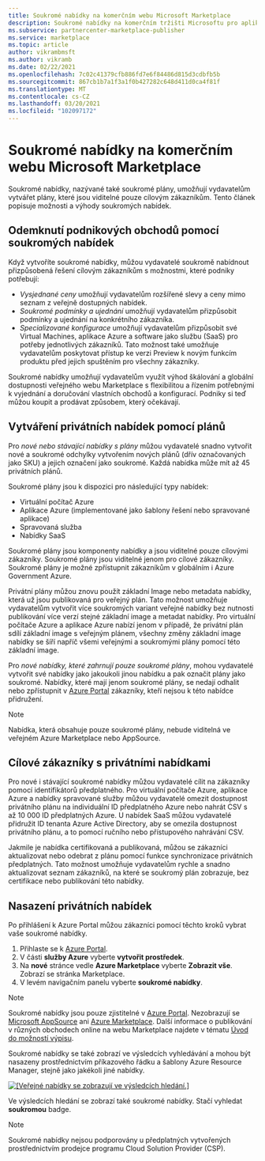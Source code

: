```yaml
---
title: Soukromé nabídky na komerčním webu Microsoft Marketplace
description: Soukromé nabídky na komerčním tržišti Microsoftu pro aplikace a vydavatele služeb.
ms.subservice: partnercenter-marketplace-publisher
ms.service: marketplace
ms.topic: article
author: vikrambmsft
ms.author: vikramb
ms.date: 02/22/2021
ms.openlocfilehash: 7c02c41379cfb886fd7e6f84486d815d3cdbfb5b
ms.sourcegitcommit: 867cb1b7a1f3a1f0b427282c648d411d0ca4f81f
ms.translationtype: MT
ms.contentlocale: cs-CZ
ms.lasthandoff: 03/20/2021
ms.locfileid: "102097172"
---
```

# <a name="private-offers-in-the-microsoft-commercial-marketplace"></a>Soukromé nabídky na komerčním webu Microsoft Marketplace

Soukromé nabídky, nazývané také soukromé plány, umožňují vydavatelům vytvářet plány, které jsou viditelné pouze cílovým zákazníkům. Tento článek popisuje možnosti a výhody soukromých nabídek.

## <a name="unlock-enterprise-deals-with-private-offers"></a>Odemknutí podnikových obchodů pomocí soukromých nabídek

Když vytvoříte soukromé nabídky, můžou vydavatelé soukromě nabídnout přizpůsobená řešení cílovým zákazníkům s možnostmi, které podniky potřebují:

- *Vysjednané ceny* umožňují vydavatelům rozšířené slevy a ceny mimo seznam z veřejně dostupných nabídek.
- *Soukromé podmínky a ujednání* umožňují vydavatelům přizpůsobit podmínky a ujednání na konkrétního zákazníka.
- *Specializované konfigurace* umožňují vydavatelům přizpůsobit své Virtual Machines, aplikace Azure a software jako službu (SaaS) pro potřeby jednotlivých zákazníků. Tato možnost také umožňuje vydavatelům poskytovat přístup ke verzi Preview k novým funkcím produktu před jejich spuštěním pro všechny zákazníky.

Soukromé nabídky umožňují vydavatelům využít výhod škálování a globální dostupnosti veřejného webu Marketplace s flexibilitou a řízením potřebnými k vyjednání a doručování vlastních obchodů a konfigurací. Podniky si teď můžou koupit a prodávat způsobem, který očekávají.

## <a name="create-private-offers-using-plans"></a>Vytváření privátních nabídek pomocí plánů

Pro *nové nebo stávající nabídky s plány* můžou vydavatelé snadno vytvořit nové a soukromé odchylky vytvořením nových plánů (dřív označovaných jako SKU) a jejich označení jako soukromé. Každá nabídka může mít až 45 privátních plánů.

<!--- [Private SKUs]() --->

Soukromé plány jsou k dispozici pro následující typy nabídek:

- Virtuální počítač Azure
- Aplikace Azure (implementované jako šablony řešení nebo spravované aplikace)
- Spravovaná služba
- Nabídky SaaS

Soukromé plány jsou komponenty nabídky a jsou viditelné pouze cílovými zákazníky. Soukromé plány jsou viditelné jenom pro cílové zákazníky. Soukromé plány je možné zpřístupnit zákazníkům v globálním i Azure Government Azure.

Privátní plány můžou znovu použít základní Image nebo metadata nabídky, která už jsou publikovaná pro veřejný plán. Tato možnost umožňuje vydavatelům vytvořit více soukromých variant veřejné nabídky bez nutnosti publikování více verzí stejné základní image a metadat nabídky. Pro virtuální počítače Azure a aplikace Azure nabízí jenom v případě, že privátní plán sdílí základní image s veřejným plánem, všechny změny základní image nabídky se šíří napříč všemi veřejnými a soukromými plány pomocí této základní image.

Pro *nové nabídky, které zahrnují pouze soukromé plány*, mohou vydavatelé vytvořit své nabídky jako jakoukoli jinou nabídku a pak označit plány jako soukromé. Nabídky, které mají jenom soukromé plány, se nedají odhalit nebo zpřístupnit v [Azure Portal](https://azure.microsoft.com/features/azure-portal/) zákazníky, kteří nejsou k této nabídce přidružení.

>[!NOTE]
>Nabídka, která obsahuje pouze soukromé plány, nebude viditelná ve veřejném Azure Marketplace nebo AppSource.

## <a name="target-customers-with-private-offers"></a>Cílové zákazníky s privátními nabídkami

Pro nové i stávající soukromé nabídky můžou vydavatelé cílit na zákazníky pomocí identifikátorů předplatného. Pro virtuální počítače Azure, aplikace Azure a nabídky spravované služby můžou vydavatelé omezit dostupnost privátního plánu na individuální ID předplatného Azure nebo nahrát CSV s až 10 000 ID předplatných Azure. U nabídek SaaS můžou vydavatelé přidružit ID tenanta Azure Active Directory, aby se omezila dostupnost privátního plánu, a to pomocí ručního nebo přístupového nahrávání CSV.

Jakmile je nabídka certifikovaná a publikovaná, můžou se zákazníci aktualizovat nebo odebrat z plánu pomocí funkce synchronizace privátních předplatných. Tato možnost umožňuje vydavatelům rychle a snadno aktualizovat seznam zákazníků, na které se soukromý plán zobrazuje, bez certifikace nebo publikování této nabídky.

## <a name="deploying-private-offers"></a>Nasazení privátních nabídek

Po přihlášení k Azure Portal můžou zákazníci pomocí těchto kroků vybrat vaše soukromé nabídky.

1. Přihlaste se k [Azure Portal](https://ms.portal.azure.com/).
1. V části **služby Azure** vyberte **vytvořit prostředek**.
1. Na **nové** stránce vedle **Azure Marketplace** vyberte **Zobrazit vše**. Zobrazí se stránka Marketplace.
1. V levém navigačním panelu vyberte **soukromé nabídky**.

> [!NOTE]
> Soukromé nabídky jsou pouze zjistitelné v [Azure Portal](https://azure.microsoft.com/features/azure-portal/). Nezobrazují se [Microsoft AppSource](https://appsource.microsoft.com/) ani [Azure Marketplace](https://azuremarketplace.microsoft.com). Další informace o publikování v různých obchodech online na webu Marketplace najdete v tématu [Úvod do možností výpisu](./determine-your-listing-type.md).

Soukromé nabídky se také zobrazí ve výsledcích vyhledávání a mohou být nasazeny prostřednictvím příkazového řádku a šablony Azure Resource Manager, stejně jako jakékoli jiné nabídky.

[![[Veřejné nabídky se zobrazují ve výsledcích hledání.]](media/marketplace-publishers-guide/private-offer.png)](media/marketplace-publishers-guide/private-offer.png#lightbox)

Ve výsledcích hledání se zobrazí také soukromé nabídky. Stačí vyhledat **soukromou** badge.

>[!Note]
>Soukromé nabídky nejsou podporovány u předplatných vytvořených prostřednictvím prodejce programu Cloud Solution Provider (CSP).

<!---
## Next steps

To start using private offers, follow the steps in the [Private SKUs and Plans]() guide.
--->
